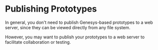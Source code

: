 Publishing Prototypes
=====================

In general, you don't need to publish Genesys-based prototypes to a web server, since they can be viewed directly from any file system.

However, you may want to publish your prototypes to a web server to facilitate collaboration or testing.




